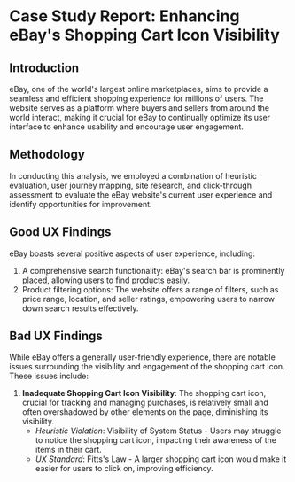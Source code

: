 # Case Study Report: Enhancing eBay's Shopping Cart Icon Visibility

## Introduction
eBay, one of the world's largest online marketplaces, aims to provide a seamless and efficient shopping experience for millions of users. The website serves as a platform where buyers and sellers from around the world interact, making it crucial for eBay to continually optimize its user interface to enhance usability and encourage user engagement.

## Methodology
In conducting this analysis, we employed a combination of heuristic evaluation, user journey mapping, site research, and click-through assessment to evaluate the eBay website's current user experience and identify opportunities for improvement.

## Good UX Findings
eBay boasts several positive aspects of user experience, including:
1. A comprehensive search functionality: eBay's search bar is prominently placed, allowing users to find products easily.
2. Product filtering options: The website offers a range of filters, such as price range, location, and seller ratings, empowering users to narrow down search results effectively.

## Bad UX Findings
While eBay offers a generally user-friendly experience, there are notable issues surrounding the visibility and engagement of the shopping cart icon. These issues include:
1. **Inadequate Shopping Cart Icon Visibility**: The shopping cart icon, crucial for tracking and managing purchases, is relatively small and often overshadowed by other elements on the page, diminishing its visibility.
   - *Heuristic Violation*: Visibility of System Status - Users may struggle to notice the shopping cart icon, impacting their awareness of the items in their cart.
   - *UX Standard*: Fitts's Law - A larger shopping cart icon would make it easier for users to click on, improving efficiency.